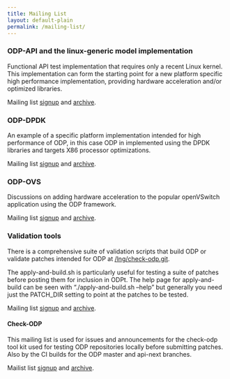 ```yaml
---
title: Mailing List
layout: default-plain
permalink: /mailing-list/
---
```

### ODP-API and the linux-generic model implementation

Functional API test implementation that requires only a recent Linux kernel. This implementation can form the starting point for a new platform specific high performance implementation, providing hardware acceleration and/or optimized libraries.

Mailing list [signup](http://lists.linaro.org/mailman/listinfo/lng-odp) and [archive](http://lists.linaro.org/pipermail/lng-odp/).

### ODP-DPDK

An example of a specific platform implementation intended for high performance of ODP, in this case ODP in implemented using the DPDK libraries and targets X86 processor optimizations.

Mailing list [signup](http://lists.linaro.org/mailman/listinfo/lng-odp-dpdk) and [archive](http://lists.linaro.org/pipermail/lng-odp-dpdk/).

### ODP-OVS

Discussions on adding hardware acceleration to the popular openVSwitch application using the ODP framework.

Mailing list [signup](https://lists.linaro.org/mailman/listinfo/lng-odp-ovs) and [archive](https://lists.linaro.org/pipermail/lng-odp-ovs/).

### Validation tools

There is a comprehensive suite of validation scripts that build ODP or validate patches intended for ODP at [/lng/check-odp.git](https://git.linaro.org/lng/check-odp.git).

The apply-and-build.sh is particularly useful for testing a suite of patches before posting them for inclusion in ODPt. The help page for apply-and-build can be seen with “./apply-and-build.sh –help” but generally you need just the PATCH_DIR setting to point at the patches to be tested.

Mailing list [signup](https://lists.linaro.org/mailman/listinfo/lng-ci) and [archive](http://lists.linaro.org/pipermail/lng-ci/).

#### Check-ODP

This mailing list is used for issues and announcements for the check-odp tool kit used for testing ODP repositories locally before submitting patches. Also by the CI builds for the ODP master and api-next branches.

Mailist list [signup](mailto:lng-check-odp@lists.linaro.org) and [archive](http://lists.linaro.org/pipermail/lng-check-odp/).

